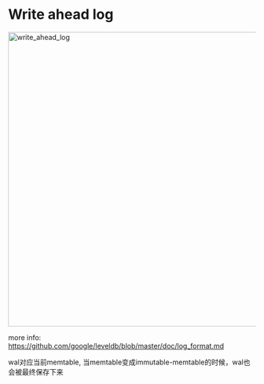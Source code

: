 # Write ahead log

<img src="https://user-images.githubusercontent.com/16873751/96522058-7ae84900-1227-11eb-93ae-a18eec4e1b76.png" alt="write_ahead_log" width="600"/>

more info: https://github.com/google/leveldb/blob/master/doc/log_format.md  

wal对应当前memtable, 当memtable变成immutable-memtable的时候，wal也会被最终保存下来